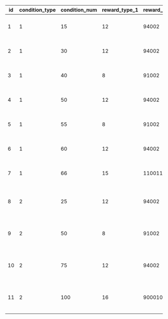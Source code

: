 |id|condition_type|condition_num|reward_type_1|reward_id_1|reward_count_1|reward_type_2|reward_id_2|reward_count_2|reward_type_3|reward_id_3|reward_count_3|reward_type_4|reward_id_4|reward_count_4|description|
| --- | --- | --- | --- | --- | --- | --- | --- | --- | --- | --- | --- | --- | --- | --- | --- |
|1|1|15|12|94002|20000|0|0|0|0|0|0|0|0|0|プリンを15種類食べよう|
|2|1|30|12|94002|30000|0|0|0|0|0|0|0|0|0|プリンを30種類食べよう|
|3|1|40|8|91002|50|0|0|0|0|0|0|0|0|0|プリンを40種類食べよう|
|4|1|50|12|94002|50000|0|0|0|0|0|0|0|0|0|プリンを50種類食べよう|
|5|1|55|8|91002|50|0|0|0|0|0|0|0|0|0|プリンを55種類食べよう|
|6|1|60|12|94002|100000|0|0|0|0|0|0|0|0|0|プリンを60種類食べよう|
|7|1|66|15|11001164|1|8|91002|100|0|0|0|0|0|0|プリンを全66種類食べよう|
|8|2|25|12|94002|50000|0|0|0|0|0|0|0|0|0|プリンノートを25％コンプリートしよう|
|9|2|50|8|91002|50|0|0|0|0|0|0|0|0|0|プリンノートを50％コンプリートしよう|
|10|2|75|12|94002|100000|0|0|0|0|0|0|0|0|0|プリンノートを75％コンプリートしよう|
|11|2|100|16|9000100|1|15|11001165|1|8|91002|100|0|0|0|プリンノートを100％コンプリートしよう|